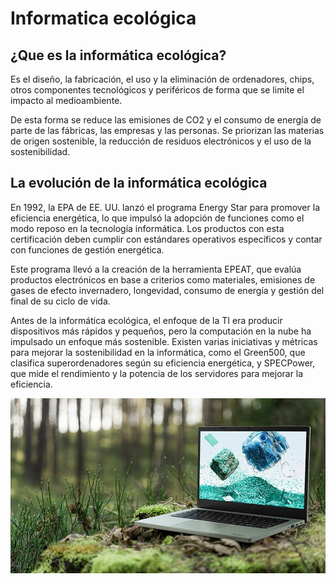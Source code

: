 # Informatica ecológica


## ¿Que es la informática ecológica?

Es el diseño, la fabricación, el uso y la eliminación de ordenadores, chips, otros componentes tecnológicos y periféricos de forma que se limite el impacto al medioambiente.

De esta forma se reduce las emisiones de CO2 y el consumo de energía de parte de las fábricas, las empresas y las personas. Se priorizan las materias de origen sostenible, la reducción de residuos electrónicos y el uso de la sostenibilidad.

## La evolución de la informática ecológica

En 1992, la EPA de EE. UU. lanzó el programa Energy Star para promover la eficiencia energética, lo que impulsó la adopción de funciones como el modo reposo en la tecnología informática. Los productos con esta certificación deben cumplir con estándares operativos específicos y contar con funciones de gestión energética.

Este programa llevó a la creación de la herramienta EPEAT, que evalúa productos electrónicos en base a criterios como materiales, emisiones de gases de efecto invernadero, longevidad, consumo de energía y gestión del final de su ciclo de vida.

Antes de la informática ecológica, el enfoque de la TI era producir dispositivos más rápidos y pequeños, pero la computación en la nube ha impulsado un enfoque más sostenible. Existen varias iniciativas y métricas para mejorar la sostenibilidad en la informática, como el Green500, que clasifica superordenadores según su eficiencia energética, y SPECPower, que mide el rendimiento y la potencia de los servidores para mejorar la eficiencia.

![ecologia](img/ecologia.jpg)
